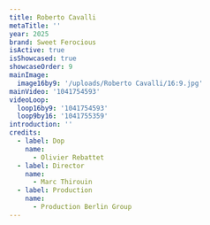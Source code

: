 ```yaml
---
title: Roberto Cavalli
metaTitle: ''
year: 2025
brand: Sweet Ferocious
isActive: true
isShowcased: true
showcaseOrder: 9
mainImage:
  image16by9: '/uploads/Roberto Cavalli/16:9.jpg'
mainVideo: '1041754593'
videoLoop:
  loop16by9: '1041754593'
  loop9by16: '1041755359'
introduction: ''
credits:
  - label: Dop
    name:
      - Olivier Rebattet
  - label: Director
    name:
      - Marc Thirouin
  - label: Production
    name:
      - Production Berlin Group
---
```


